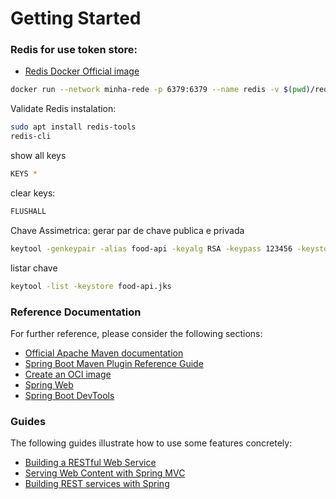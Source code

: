# Getting Started

### Redis for use token store:
* [Redis Docker Official image](https://hub.docker.com/_/redis)
```sh
docker run --network minha-rede -p 6379:6379 --name redis -v $(pwd)/redis-data:/data -d redis:6-alpine redis-server --appendonly yes
```
Validate Redis instalation:
```sh
sudo apt install redis-tools
redis-cli
```
show all keys
```sh
KEYS *
```
clear keys:
```sh
FLUSHALL
```
Chave Assimetrica:
gerar par de chave publica e privada
```sh
keytool -genkeypair -alias food-api -keyalg RSA -keypass 123456 -keystore food-api.jks -storepass 123456789
```
listar chave
```sh
keytool -list -keystore food-api.jks
```

### Reference Documentation
For further reference, please consider the following sections:

* [Official Apache Maven documentation](https://maven.apache.org/guides/index.html)
* [Spring Boot Maven Plugin Reference Guide](https://docs.spring.io/spring-boot/docs/2.3.4.RELEASE/maven-plugin/reference/html/)
* [Create an OCI image](https://docs.spring.io/spring-boot/docs/2.3.4.RELEASE/maven-plugin/reference/html/#build-image)
* [Spring Web](https://docs.spring.io/spring-boot/docs/2.3.4.RELEASE/reference/htmlsingle/#boot-features-developing-web-applications)
* [Spring Boot DevTools](https://docs.spring.io/spring-boot/docs/2.3.4.RELEASE/reference/htmlsingle/#using-boot-devtools)

### Guides
The following guides illustrate how to use some features concretely:

* [Building a RESTful Web Service](https://spring.io/guides/gs/rest-service/)
* [Serving Web Content with Spring MVC](https://spring.io/guides/gs/serving-web-content/)
* [Building REST services with Spring](https://spring.io/guides/tutorials/bookmarks/)

